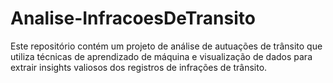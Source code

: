 # Analise-InfracoesDeTransito
Este repositório contém um projeto de análise de autuações de trânsito que utiliza técnicas de aprendizado de máquina e visualização de dados para extrair insights valiosos dos registros de infrações de trânsito. 
